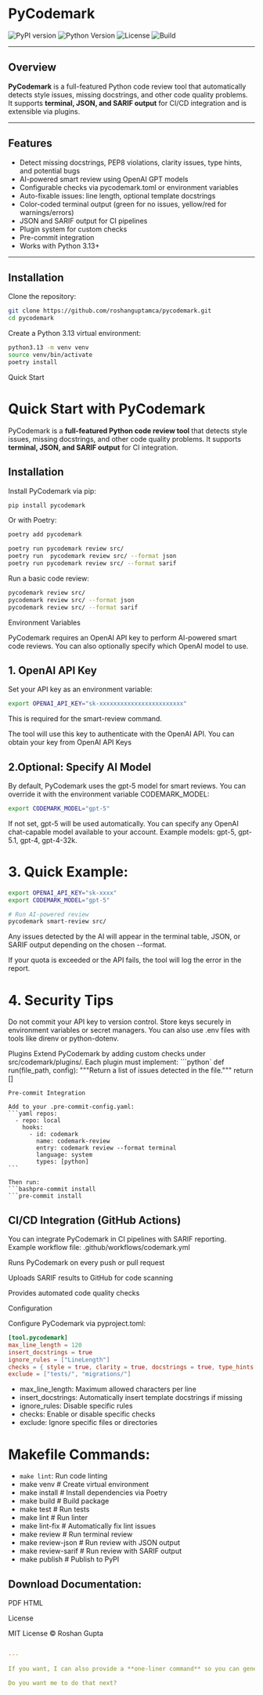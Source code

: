 # PyCodemark

![PyPI version](https://img.shields.io/pypi/v/pycodemark)
![Python Version](https://img.shields.io/pypi/pyversions/pycodemark)
![License](https://img.shields.io/pypi/l/pycodemark)
![Build](https://github.com/roshanguptamca/pycodemark/actions/workflows/codemark.yml/badge.svg)

---

## Overview

**PyCodemark** is a full-featured Python code review tool that automatically detects style issues, missing docstrings, and other code quality problems.  
It supports **terminal, JSON, and SARIF output** for CI/CD integration and is extensible via plugins.

---

## Features

- Detect missing docstrings, PEP8 violations, clarity issues, type hints, and potential bugs
- AI-powered smart review using OpenAI GPT models
- Configurable checks via pycodemark.toml or environment variables
- Auto-fixable issues: line length, optional template docstrings
- Color-coded terminal output (green for no issues, yellow/red for warnings/errors)
- JSON and SARIF output for CI pipelines
- Plugin system for custom checks
- Pre-commit integration
- Works with Python 3.13+

---

## Installation

Clone the repository:

```bash
git clone https://github.com/roshanguptamca/pycodemark.git
cd pycodemark
```

Create a Python 3.13 virtual environment:
```bash
python3.13 -m venv venv 
source venv/bin/activate
poetry install
``` 
Quick Start
# Quick Start with PyCodemark

PyCodemark is a **full-featured Python code review tool** that detects style issues, missing docstrings, and other code quality problems. It supports **terminal, JSON, and SARIF output** for CI integration.

## Installation

Install PyCodemark via pip:

```bash
pip install pycodemark
````
Or with Poetry:
```bash
poetry add pycodemark 

poetry run pycodemark review src/
poetry run  pycodemark review src/ --format json
poetry run pycodemark review src/ --format sarif  
````
Run a basic code review:
```bash
pycodemark review src/
pycodemark review src/ --format json
pycodemark review src/ --format sarif    
```
Environment Variables

PyCodemark requires an OpenAI API key to perform AI-powered smart code reviews. You can also optionally specify which OpenAI model to use.

## 1. OpenAI API Key

Set your API key as an environment variable:
```bash
export OPENAI_API_KEY="sk-xxxxxxxxxxxxxxxxxxxxxxxx" 
```
This is required for the smart-review command.

The tool will use this key to authenticate with the OpenAI API.
You can obtain your key from OpenAI API Keys

## 2.Optional: Specify AI Model

By default, PyCodemark uses the gpt-5 model for smart reviews. 
You can override it with the environment variable CODEMARK_MODEL:

```bash
export CODEMARK_MODEL="gpt-5" 
```

If not set, gpt-5 will be used automatically.
You can specify any OpenAI chat-capable model available to your account.
Example models: gpt-5, gpt-5.1, gpt-4, gpt-4-32k.

# 3. Quick Example:
```bash
export OPENAI_API_KEY="sk-xxxx"
export CODEMARK_MODEL="gpt-5"

# Run AI-powered review
pycodemark smart-review src/

```
Any issues detected by the AI will appear in the terminal table, JSON, or SARIF output depending on the chosen --format.

If your quota is exceeded or the API fails, the tool will log the error in the report.

# 4. Security Tips
Do not commit your API key to version control.
Store keys securely in environment variables or secret managers.
You can also use .env files with tools like direnv or python-dotenv.

Plugins
Extend PyCodemark by adding custom checks under src/codemark/plugins/.
Each plugin must implement:
```python`
def run(file_path, config):
    """Return a list of issues detected in the file."""
    return []
````
Pre-commit Integration

Add to your .pre-commit-config.yaml:
```yaml repos:
  - repo: local
    hooks:
      - id: codemark
        name: codemark-review
        entry: codemark review --format terminal
        language: system
        types: [python]     
```

Then run:
```bashpre-commit install
```pre-commit install
````
##  CI/CD Integration (GitHub Actions)

You can integrate PyCodemark in CI pipelines with SARIF reporting.
Example workflow file: .github/workflows/codemark.yml

Runs PyCodemark on every push or pull request

Uploads SARIF results to GitHub for code scanning

Provides automated code quality checks

Configuration

Configure PyCodemark via pyproject.toml:
```toml
[tool.pycodemark]
max_line_length = 120
insert_docstrings = true
ignore_rules = ["LineLength"]
checks = { style = true, clarity = true, docstrings = true, type_hints = true, bugs = true, best_practices = true, ai_review = true }
exclude = ["tests/", "migrations/"]

```
- max_line_length: Maximum allowed characters per line
- insert_docstrings: Automatically insert template docstrings if missing
- ignore_rules: Disable specific rules
- checks: Enable or disable specific checks
- exclude: Ignore specific files or directories

# Makefile Commands:
- `make lint`: Run code linting
- make venv          # Create virtual environment
- make install       # Install dependencies via Poetry
- make build         # Build package
- make test          # Run tests
- make lint          # Run linter
- make lint-fix      # Automatically fix lint issues
- make review        # Run terminal review
- make review-json   # Run review with JSON output
- make review-sarif  # Run review with SARIF output
- make publish       # Publish to PyPI


## Download Documentation:
PDF
HTML

License

MIT License © Roshan Gupta
```yaml

---

If you want, I can also provide a **one-liner command** so you can generate this README automatically on your Mac without manually copying it.  

Do you want me to do that next?

```
